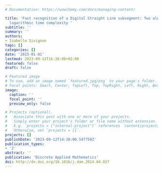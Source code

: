 ```yaml
---
# Documentation: https://wowchemy.com/docs/managing-content/

title: 'Fast recognition of a Digital Straight Line subsegment: Two algorithms of
  logarithmic time complexity '
subtitle: ''
summary: ''
authors:
- Isabelle Sivignon
tags: []
categories: []
date: '2015-01-01'
lastmod: 2023-09-12T16:38:00+02:00
featured: false
draft: false

# Featured image
# To use, add an image named `featured.jpg/png` to your page's folder.
# Focal points: Smart, Center, TopLeft, Top, TopRight, Left, Right, BottomLeft, Bottom, BottomRight.
image:
  caption: ''
  focal_point: ''
  preview_only: false

# Projects (optional).
#   Associate this post with one or more of your projects.
#   Simply enter your project's folder or file name without extension.
#   E.g. `projects = ["internal-project"]` references `content/project/deep-learning/index.md`.
#   Otherwise, set `projects = []`.
projects: []
publishDate: '2023-09-12T14:38:00.547750Z'
publication_types:
- '2'
abstract: ''
publication: 'Discrete Applied Mathematics'
doi: http://dx.doi.org/10.1016/j.dam.2014.04.017
---
```

